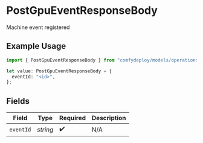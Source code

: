 # PostGpuEventResponseBody

Machine event registered

## Example Usage

```typescript
import { PostGpuEventResponseBody } from "comfydeploy/models/operations";

let value: PostGpuEventResponseBody = {
  eventId: "<id>",
};
```

## Fields

| Field              | Type               | Required           | Description        |
| ------------------ | ------------------ | ------------------ | ------------------ |
| `eventId`          | *string*           | :heavy_check_mark: | N/A                |